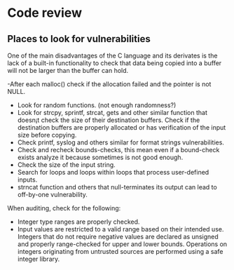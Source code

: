 # Code review
## Places to look for vulnerabilities

One of the main disadvantages of the C language and its derivates is the lack of a built-in functionality to check that data being copied into a buffer will not be larger than the buffer can hold.

 -After each malloc() check if the allocation failed and the pointer is not NULL.
- Look for random functions. (not enough randomness?)
- Look for strcpy, sprintf, strcat, gets and other similar function that doesn¡t check the size of their destination buffers. Check if the destination buffers are properly allocated or has verification of the input size before copying.
- Check printf, syslog and others similar for format strings vulnerabilities.
- Check and recheck bounds-checks, this mean even if a bound-check exists analyze it because sometimes is not good enough.
- Check the size of the input string.
- Search for loops and loops within loops that process user-defined inputs.
- strncat function and others that null-terminates its output can lead to off-by-one vulnerability.

When auditing, check for the following:
- Integer type ranges are properly checked.
- Input values are restricted to a valid range based on their intended use.
Integers that do not require negative values are declared as unsigned and properly range-checked for upper and lower bounds.
Operations on integers originating from untrusted sources are performed using a safe integer library.
